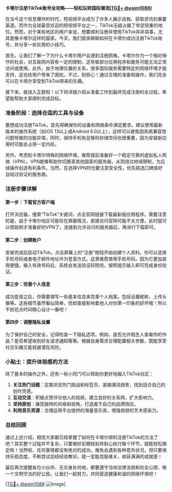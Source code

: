 **卡塔尔注册TikTok账号全攻略——轻松玩转国际潮流[[TG💪+ @esim1088](https://t.me/s/esim1088)]**

在当今这个信息爆炸的时代，短视频平台成为了许多人展示自我、获取资讯的重要渠道。而作为全球最受欢迎的短视频平台之一，TikTok无疑占据了举足轻重的地位。然而，对于某些地区的用户来说，想要顺利注册并使用TikTok并非易事，尤其是像卡塔尔这样的国家。今天，我们就来聊聊如何在卡塔尔成功注册TikTok账号，并分享一些实用的小技巧。

首先，让我们了解一下为什么卡塔尔用户会遇到注册困难。卡塔尔作为一个相对保守的社会，对互联网内容有一定的限制，这导致部分应用程序和服务可能无法正常访问或使用。此外，由于地理位置的关系，很多国际服务需要特定的网络环境才能支持，这也给用户带来了困扰。不过，别担心！通过合理的准备和操作，我们完全可以在卡塔尔享受到TikTok带来的乐趣。

接下来，就进入正题啦！以下将详细介绍从准备工作到最终完成注册的全过程，希望能帮助大家顺利完成目标。

### 准备阶段：选择合适的工具与设备

要想成功注册TikTok，首先得确保你的设备和网络条件满足要求。建议使用最新版本的操作系统（如iOS 13以上或Android 6.0以上），这样可以避免因系统兼容性问题导致的功能异常。同时，保持手机有足够的存储空间也很重要，因为安装新应用时可能会占用一定内存。

另外，考虑到卡塔尔特殊的网络环境，推荐提前准备好一个稳定可靠的虚拟私人网络（VPN）。VPN能够帮助你切换至其他国家的服务器，从而绕过地域限制，为后续操作创造有利条件。当然，在选择VPN时也要注意安全性，优先挑选口碑良好且经过验证的服务商。

### 注册步骤详解

#### 第一步：下载官方客户端
打开浏览器，搜索“TikTok”关键词，点击官网链接下载最新版应用程序。需要注意的是，由于卡塔尔地区可能存在屏蔽情况，直接访问官网可能不太方便，此时就可以借助刚才准备好的VPN了。连接到允许访问的服务器后，再进行下载即可。

#### 第二步：创建账户
安装完成后启动TikTok，点击屏幕上的“注册”按钮开始创建个人资料。你可以选择手机号码或者电子邮件地址作为登录方式，这里推荐使用手机号码，因为它更加直观便捷。输入有效号码后，系统会发送验证码短信，按照提示输入即可完成身份验证。

#### 第三步：完善个人信息
成功登录之后，你需要填写一些基本信息来完善个人档案。包括设置昵称、上传头像等。这些细节虽然看似简单，但却直接影响着他人对你第一印象的好坏哦！所以不妨花点时间精心设计一番吧！

#### 第四步：调整隐私设置
为了保护自己的安全，记得检查一下隐私选项。例如，是否允许陌生人查看你的作品？是否希望收到好友请求通知等等。根据自身需求合理配置相关参数，既能享受社交乐趣又能规避潜在风险。

### 小贴士：提升体验感的方法

除了基本的操作之外，还有一些小窍门可以帮助你更好地融入TikTok社区：

1. **关注热门话题**：定期浏览热门挑战和标签页，紧跟潮流趋势，找到适合自己的创作灵感。
2. **互动交流**：积极点赞评论他人的视频，建立良好的关系网，扩大影响力。
3. **坚持原创**：展现独特的风格和视角，打造属于自己的品牌效应。
4. **利用音乐资源**：合理运用平台提供的海量音乐库，增强视频的艺术感染力。

### 总结回顾

通过上述介绍，相信大家都已经掌握了如何在卡塔尔顺利注册TikTok的方法了吧？其实整个过程并不复杂，只要做好前期规划并耐心执行每个环节，就能轻松搞定啦！当然啦，任何事情都没有绝对的成功，难免会遇到各种意外状况，但只要保持乐观态度，不断尝试总结经验教训，就一定能克服难关，收获满满的成就感！

最后再次提醒各位小伙伴，无论身处何地，都要遵守当地法律法规和社会公德，做一个文明守法的好公民。让我们一起努力，共同营造健康和谐的网络环境吧！

[[TG💪+ @esim1088](https://t.me/s/esim1088) ![Image](https://i.postimg.cc/4NQfJmqS/Snipaste-2025-05-13-00-14-12.png)]